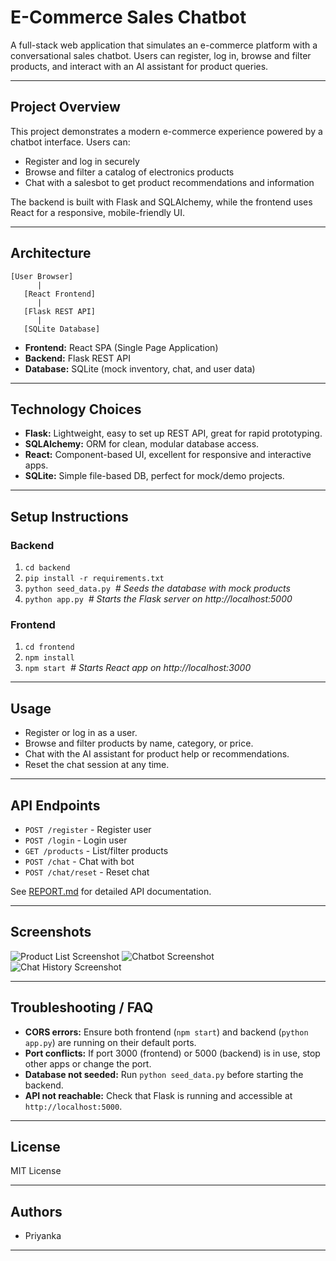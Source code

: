 # E-Commerce Sales Chatbot

A full-stack web application that simulates an e-commerce platform with a conversational sales chatbot. Users can register, log in, browse and filter products, and interact with an AI assistant for product queries.

---

## Project Overview

This project demonstrates a modern e-commerce experience powered by a chatbot interface. Users can:
- Register and log in securely
- Browse and filter a catalog of electronics products
- Chat with a salesbot to get product recommendations and information

The backend is built with Flask and SQLAlchemy, while the frontend uses React for a responsive, mobile-friendly UI.

---

## Architecture

```
[User Browser]
      |
   [React Frontend]
      |
   [Flask REST API]
      |
   [SQLite Database]
```

- **Frontend:** React SPA (Single Page Application)
- **Backend:** Flask REST API
- **Database:** SQLite (mock inventory, chat, and user data)

---

## Technology Choices

- **Flask:** Lightweight, easy to set up REST API, great for rapid prototyping.
- **SQLAlchemy:** ORM for clean, modular database access.
- **React:** Component-based UI, excellent for responsive and interactive apps.
- **SQLite:** Simple file-based DB, perfect for mock/demo projects.

---

## Setup Instructions

### Backend
1. `cd backend`
2. `pip install -r requirements.txt`
3. `python seed_data.py`  &nbsp;_# Seeds the database with mock products_
4. `python app.py`  &nbsp;_# Starts the Flask server on http://localhost:5000_

### Frontend
1. `cd frontend`
2. `npm install`
3. `npm start`  &nbsp;_# Starts React app on http://localhost:3000_

---

## Usage

- Register or log in as a user.
- Browse and filter products by name, category, or price.
- Chat with the AI assistant for product help or recommendations.
- Reset the chat session at any time.

---

## API Endpoints

- `POST /register` - Register user
- `POST /login` - Login user
- `GET /products` - List/filter products
- `POST /chat` - Chat with bot
- `POST /chat/reset` - Reset chat

See [REPORT.md](./REPORT.md) for detailed API documentation.

---

## Screenshots

 ![Product List Screenshot](public/Products.png)
 ![Chatbot Screenshot](public/Chat.png)
 ![Chat History Screenshot](public/Chats.png)

---

## Troubleshooting / FAQ

- **CORS errors:** Ensure both frontend (`npm start`) and backend (`python app.py`) are running on their default ports.
- **Port conflicts:** If port 3000 (frontend) or 5000 (backend) is in use, stop other apps or change the port.
- **Database not seeded:** Run `python seed_data.py` before starting the backend.
- **API not reachable:** Check that Flask is running and accessible at `http://localhost:5000`.

---

## License

MIT License

---

## Authors

- Priyanka

---
